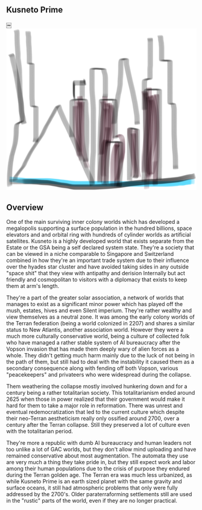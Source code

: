 ## Kusneto Prime
￼
![Neutral Terran World](/Stellar_Abyss_Setting_Bible/Photo_Directory/KusnetoPrime.JPG "Neutral Terran World")

## Overview

One of the main surviving inner colony worlds which has developed a megalopolis supporting a surface population in the hundred billions, space elevators and and orbital ring with hundreds of cylinder worlds as artificial satellites.  Kusneto is a highly developed world that exists separate from the Estate or the GSA being a self declared system state.  They're a society that can be viewed in a niche comparable to Singapore and Switzerland combined in how they're an important trade system due to their influence over the hyades star cluster and have avoided taking sides in any outside "space shit" that they view with antipathy and derision Internally but act friendly and cosmopolitan to visitors with a diplomacy that exists to keep them at arm's length.  

They're a part of the greater solar association, a network of worlds that manages to exist as a significant minor power which has played off the mush, estates, hives and even Silent imperium.  They're rather wealthy and view themselves as a neutral zone.  It was among the early colony worlds of the Terran federation (being a world colonized in 2207) and shares a similar status to New Atlantis, another association world.  However they were a much more culturally conservative world, being a culture of collected folk who have managed a rather stable system of AI bureaucracy after the Vopson invasion that has made them deeply wary of alien forces as a whole.  They didn't getting much harm mainly due to the luck of not being in the path of them, but still had to deal with the instability it caused them as a secondary consequence along with fending off both Vopson, various "peacekeepers" and privateers who were widespread during the collapse.  

Them weathering the collapse mostly involved hunkering down and for a century being a rather totalitarian society.  This totalitarianism ended around 2625 when those in power realized that their government would make it hard for them to take a major role in reformation.  There was unrest and eventual redemocratization that led to the current culture which despite their neo-Terran aestheticism really only ossified around 2700, over a century after the Terran collapse.  Still they preserved a lot of culture even with the totalitarian period.  

They're more a republic with dumb AI bureaucracy and human leaders not too unlike a lot of GAC worlds, but they don't allow mind uploading and have remained conservative about most augmentation.  The automata they use are very much a thing they take pride in, but they still expect work and labor among their human populations due to the crisis of purpose they endured during the Terran golden age.  The Terran era was much less urbanized, as while Kusneto Prime is an earth sized planet with the same gravity and surface oceans, it still had atmospheric problems that only were fully addressed by the 2700's.  Older paraterraforming settlements still are used in the "rustic" parts of the world, even if they are no longer practical.
